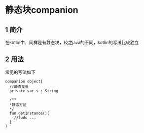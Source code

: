 # 静态块companion

## 1 简介
在kotlin中，同样是有静态块，较之java的不同，kotlin的写法比较独立

## 2 用法
常见的写法如下
```
companion object{
  //静态变量
  private var s : String

  /**
  *静态方法
  */
  fun getInstance(){
    //todo ...
  }
}
```
